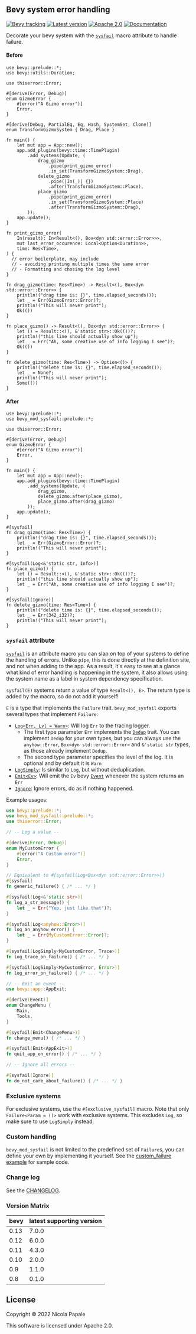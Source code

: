## Bevy system error handling 

[![Bevy tracking](https://img.shields.io/badge/Bevy%20tracking-released%20version-lightblue)](https://github.com/bevyengine/bevy/blob/main/docs/plugins_guidelines.md#main-branch-tracking)
[![Latest version](https://img.shields.io/crates/v/bevy_mod_sysfail.svg)](https://crates.io/crates/bevy_mod_sysfail)
[![Apache 2.0](https://img.shields.io/badge/license-Apache-blue.svg)](./LICENSE)
[![Documentation](https://docs.rs/bevy_mod_sysfail/badge.svg)](https://docs.rs/bevy_mod_sysfail/)

Decorate your bevy system with the [`sysfail`] macro attribute to handle failure.

#### Before

```rust,no_run
use bevy::prelude::*;
use bevy::utils::Duration;

use thiserror::Error;

#[derive(Error, Debug)]
enum GizmoError {
    #[error("A Gizmo error")]
    Error,
}

#[derive(Debug, PartialEq, Eq, Hash, SystemSet, Clone)]
enum TransformGizmoSystem { Drag, Place }

fn main() {
    let mut app = App::new();
    app.add_plugins(bevy::time::TimePlugin)
        .add_systems(Update, (
            drag_gizmo
                .pipe(print_gizmo_error)
                .in_set(TransformGizmoSystem::Drag),
            delete_gizmo
                .pipe(|In(_)| {})
                .after(TransformGizmoSystem::Place),
            place_gizmo
                .pipe(print_gizmo_error)
                .in_set(TransformGizmoSystem::Place)
                .after(TransformGizmoSystem::Drag),
        ));
    app.update();
}

fn print_gizmo_error(
    In(result): In<Result<(), Box<dyn std::error::Error>>>,
    mut last_error_occurence: Local<Option<Duration>>,
    time: Res<Time>,
) {
  // error boilerplate, may include
  // - avoiding printing multiple times the same error
  // - Formatting and chosing the log level
}

fn drag_gizmo(time: Res<Time>) -> Result<(), Box<dyn std::error::Error>> {
    println!("drag time is: {}", time.elapsed_seconds());
    let _ = Err(GizmoError::Error)?;
    println!("This will never print");
    Ok(())
}

fn place_gizmo() -> Result<(), Box<dyn std::error::Error>> {
    let () = Result::<(), &'static str>::Ok(())?;
    println!("this line should actually show up");
    let _ = Err("Ah, some creative use of info logging I see")?;
    Ok(())
}

fn delete_gizmo(time: Res<Time>) -> Option<()> {
    println!("delete time is: {}", time.elapsed_seconds());
    let _ = None?;
    println!("This will never print");
    Some(())
}
```

#### After

```rust,no_run
use bevy::prelude::*;
use bevy_mod_sysfail::prelude::*;

use thiserror::Error;

#[derive(Error, Debug)]
enum GizmoError {
    #[error("A Gizmo error")]
    Error,
}

fn main() {
    let mut app = App::new();
    app.add_plugins(bevy::time::TimePlugin)
        .add_systems(Update, (
            drag_gizmo,
            delete_gizmo.after(place_gizmo),
            place_gizmo.after(drag_gizmo)
        ));
    app.update();
}

#[sysfail]
fn drag_gizmo(time: Res<Time>) {
    println!("drag time is: {}", time.elapsed_seconds());
    let _ = Err(GizmoError::Error)?;
    println!("This will never print");
}

#[sysfail(Log<&'static str, Info>)]
fn place_gizmo() {
    let () = Result::<(), &'static str>::Ok(())?;
    println!("this line should actually show up");
    let _ = Err("Ah, some creative use of info logging I see")?;
}

#[sysfail(Ignore)]
fn delete_gizmo(time: Res<Time>) {
    println!("delete time is: {}", time.elapsed_seconds());
    let _ = Err(342_i32)?;
    println!("This will never print");
}
```

### `sysfail` attribute

[`sysfail`] is an attribute macro you can slap on top of your systems to define
the handling of errors. Unlike `pipe`, this is done directly at the definition
site, and not when adding to the app. As a result, it's easy to see at a glance
what kind of error handling is happening in the system, it also allows using
the system name as a label in system dependency specification.

`sysfail(E)` systems return a value of type `Result<(), E>`. The return type
is added by the macro, so do not add it yourself!

`E` is a type that implements the `Failure` trait. `bevy_mod_sysfail` exports
several types that implement `Failure`:

- [`Log<Err, Lvl = Warn>`][`Log`]: Will log `Err` to the tracing logger.
   - The first type parameter `Err` implements the [`Dedup`] trait. You can
     implement `Dedup` for your own types, but you can always use the
     `anyhow::Error`, `Box<dyn std::error::Error>` and `&'static str` types,
     as those already implement `Dedup`.
   - The second type parameter specifies the level of the log. It is optional
     and by default it is `Warn`
- [`LogSimply`]: Is similar to `Log`, but without deduplication.
- [`Emit<Ev>`][`Emit`]: Will emit the `Ev` bevy [`Event`] whenever the system returns an `Err`
- [`Ignore`]: Ignore errors, do as if nothing happened.

Example usages:

```rust
use bevy::prelude::*;
use bevy_mod_sysfail::prelude::*;
use thiserror::Error;

// -- Log a value --

#[derive(Error, Debug)]
enum MyCustomError {
    #[error("A Custom error")]
    Error,
}

// Equivalent to #[sysfail(Log<Box<dyn std::error::Error>>)]
#[sysfail]
fn generic_failure() { /* ... */ }

#[sysfail(Log<&'static str>)]
fn log_a_str_message() {
    let _ = Err("Yep, just like that")?;
}

#[sysfail(Log<anyhow::Error>)]
fn log_an_anyhow_error() {
    let _ = Err(MyCustomError::Error)?;
}

#[sysfail(LogSimply<MyCustomError, Trace>)]
fn log_trace_on_failure() { /* ... */ }

#[sysfail(LogSimply<MyCustomError, Error>)]
fn log_error_on_failure() { /* ... */ }

// -- Emit an event --
use bevy::app::AppExit;

#[derive(Event)]
enum ChangeMenu {
    Main,
    Tools,
}

#[sysfail(Emit<ChangeMenu>)]
fn change_menu() { /* ... */ }

#[sysfail(Emit<AppExit>)]
fn quit_app_on_error() { /* ... */ }

// -- Ignore all errors --

#[sysfail(Ignore)]
fn do_not_care_about_failure() { /* ... */ }
```

### Exclusive systems

For exclusive systems, use the `#[exclusive_sysfail]` macro. Note that only
`Failure<Param = ()>` work with exclusive systems. This excludes `Log`, so
make sure to use `LogSimply` instead.

### Custom handling

`bevy_mod_sysfail` is not limited to the predefined set of `Failure`s, you can
define your own by implementing it yourself.
See the [custom_failure example] for sample code.

### Change log

See the [CHANGELOG].

### Version Matrix

| bevy | latest supporting version      |
|------|--------|
| 0.13 | 7.0.0 |
| 0.12 | 6.0.0 |
| 0.11 | 4.3.0 |
| 0.10 | 2.0.0 |
| 0.9  | 1.1.0 |
| 0.8  | 0.1.0 |

## License

Copyright © 2022 Nicola Papale

This software is licensed under Apache 2.0.

[CHANGELOG]: https://github.com/nicopap/bevy_mod_sysfail/blob/v7.0.0/CHANGELOG.md
[custom_failure example]: https://github.com/nicopap/bevy_mod_sysfail/blob/v7.0.0/examples/custom_failure.rs
[`Dedup`]: https://docs.rs/bevy_mod_sysfail/7.0.0/bevy_mod_sysfail/trait.Dedup.html
[`Failure`]: https://docs.rs/bevy_mod_sysfail/7.0.0/bevy_mod_sysfail/trait.Failure.html
[`sysfail`]: https://docs.rs/bevy_mod_sysfail/7.0.0/bevy_mod_sysfail/attr.sysfail.html
[`Emit`]: https://docs.rs/bevy_mod_sysfail/7.0.0/bevy_mod_sysfail/prelude/struct.Emit.html
[`Log`]: https://docs.rs/bevy_mod_sysfail/7.0.0/bevy_mod_sysfail/prelude/struct.Log.html
[`LogSimply`]: https://docs.rs/bevy_mod_sysfail/7.0.0/bevy_mod_sysfail/prelude/struct.LogSimply.html
[`Ignore`]: https://docs.rs/bevy_mod_sysfail/7.0.0/bevy_mod_sysfail/prelude/struct.Ignore.html
[`Event`]: https://docs.rs/bevy/0.12/bevy/ecs/event/trait.Event.html
